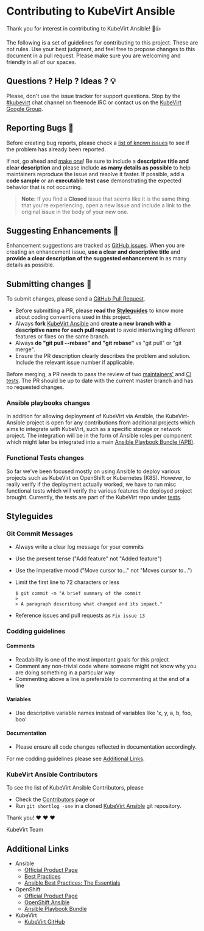 # Contributing to KubeVirt Ansible

Thank you for interest in contributing to KubeVirt Ansible! :tada::+1:

The following is a set of guidelines for contributing to this project. These are not rules. Use your best judgment, and feel free to propose changes to this document in a pull request. Please make sure you are welcoming and friendly in all of our spaces.

## Questions ? Help ? Ideas ? :bulb:

Please, don't use the issue tracker for support questions. Stop by the [#kubevirt](https://webchat.freenode.net/?channels=kubevirt) chat channel on freenode IRC or contact us on the [KubeVirt Google Group](https://groups.google.com/forum/#!forum/kubevirt-dev).

## Reporting Bugs :bug:

Before creating bug reports, please check a [list of known issues](https://github.com/kubevirt/kubevirt-ansible/issues) to see if the problem has already been reported.

If not, go ahead and [make one](https://github.com/kubevirt/kubevirt-ansible/issues/new)! Be sure to include a **descriptive title and clear description** and please include **as many details as possible** to help maintainers reproduce the issue and resolve it faster. If possible, add a **code sample** or an **executable test case** demonstrating the expected behavior that is not occurring.

> **Note:** If you find a **Closed** issue that seems like it is the same thing that you're experiencing, open a new issue and include a link to the original issue in the body of your new one.

## Suggesting Enhancements :hatched_chick:

Enhancement suggestions are tracked as [GitHub issues](https://github.com/kubevirt/kubevirt-ansible/issues). When you are creating an enhancement issue, **use a clear and descriptive title** and **provide a clear description of the suggested enhancement** in as many details as possible.

## Submitting changes :wrench:

To submit changes, please send a [GitHub Pull Request](https://github.com/kubevirt/kubevirt-ansible/pulls).
* Before submitting a PR, please **read the [Styleguides](#styleguides)** to know more about coding conventions used in this project.
* Always **fork** [KubeVirt Ansible](https://github.com/kubevirt/kubevirt-ansible) and **create a new branch with a descriptive name for each pull request** to avoid intertwingling different features or fixes on the same branch.
* Always **do "git pull --rebase" and "git rebase"** vs "git pull" or "git merge".
* Ensure the PR description clearly describes the problem and solution. Include the relevant issue number if applicable.

Before merging, a PR needs to pass the review of two [maintainers'](#kubevirt-ansible-contributors) and [CI tests](./automation/README.md). The PR should be up to date with the current master branch and has no requested changes.

### Ansible playbooks changes

In addition for allowing deployment of KubeVirt via Ansible, the KubeVirt-Ansible project is open for any contributions from additional projects which aims to integrate with KubeVirt, such as a specific storage or network project. The integration will be in the form of Ansible roles per component which might later be integrated into a main [Ansible Playbook Bundle (APB)](https://github.com/ansibleplaybookbundle/kubevirt-apb).

### Functional Tests changes

So far we've been focused mostly on using Ansible to deploy various projects such as KubeVirt on OpenShift or Kubernetes (K8S). However, to really verify if the deployment actually worked, we have to run misc functional tests which will verify the various features the deployed project brought. Currently, the tests are part of the KubeVirt repo under [tests](https://github.com/kubevirt/kubevirt/tree/master/tests).

## Styleguides

### Git Commit Messages

  * Always write a clear log message for your commits
  * Use the present tense ("Add feature" not "Added feature")
  * Use the imperative mood ("Move cursor to..." not "Moves cursor to...")
  * Limit the first line to 72 characters or less

      ```
      $ git commit -m "A brief summary of the commit
      >
      > A paragraph describing what changed and its impact."
      ```

  * Reference issues and pull requests as `Fix issue 13`

### Codding guidelines

#### Comments

  * Readability is one of the most important goals for this project
  * Comment any non-trivial code where someone might not know why you are doing something in a particular way
  * Commenting above a line is preferable to commenting at the end of a line

#### Variables

  * Use descriptive variable names instead of variables like 'x, y, a, b, foo, boo'

#### Documentation

  * Please ensure all code changes reflected in documentation accordingly.

For me codding guidelines please see [Additional Links](#additional-links).

### KubeVirt Ansible Contributors

To see the list of KubeVirt Ansible Contributors, please

* Check the [Contributors](https://github.com/kubevirt/kubevirt-ansible/graphs/contributors) page or
* Run `git shortlog -sne` in a cloned [KubeVirt Ansible](https://github.com/kubevirt/kubevirt-ansible) git repository.


Thank you! :heart: :heart: :heart:

KubeVirt Team

## Additional Links

* Ansible
  * [Official Product Page](https://ansible.com/)
  * [Best Practices](http://docs.ansible.com/ansible/latest/playbooks_best_practices.html)
  * [Ansible Best Practices: The Essentials](https://www.ansible.com/blog/ansible-best-practices-essentials)
* OpenShift
  * [Official Product Page](https://openshift.org/)
  * [OpenShift Ansible](https://github.com/openshift/openshift-ansible)
  * [Ansible Playbook Bundle](https://docs.openshift.org/latest/apb_devel/writing/reference.html)
* KubeVirt
  * [KubeVirt GitHub](https://github.com/kubevirt/)
